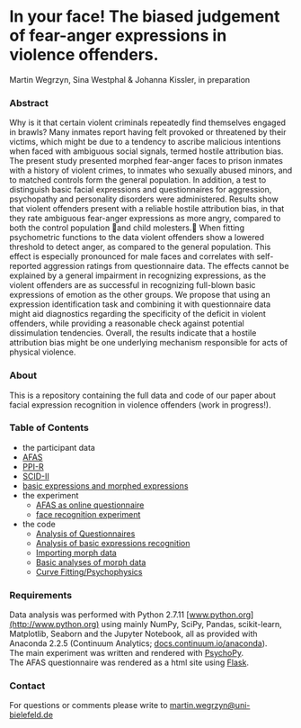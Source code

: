 # In your face! The biased judgement of fear-anger expressions in violence offenders.

Martin Wegrzyn, Sina Westphal & Johanna Kissler,
in preparation

### Abstract


Why is it that certain violent criminals repeatedly find themselves engaged in brawls? Many inmates report having felt provoked or threatened by their victims, which might be due to a tendency to ascribe malicious intentions when faced with ambiguous social signals, termed hostile attribution bias.
The present study presented morphed fear-anger faces to prison inmates with a history of violent crimes, to inmates who sexually abused minors, and to matched controls form the general population. In addition, a test to distinguish basic facial expressions and questionnaires for aggression, psychopathy and personality disorders were administered.
Results show that violent offenders present with a reliable hostile attribution bias, in that they rate ambiguous fear-anger expressions as more angry, compared to both the control population and child molesters. When fitting psychometric functions to the data violent offenders show a lowered threshold to detect anger, as compared to the general population.  This effect is especially pronounced for male faces and correlates with self-reported aggression ratings from questionnaire data. The effects cannot be explained by a general impairment in recognizing expressions, as the violent offenders are as successful in recognizing full-blown basic expressions of emotion as the other groups.
We propose that using an expression identification task and combining it with questionnaire data might aid diagnostics regarding the specificity of the deficit in violent offenders, while providing a reasonable check against potential dissimulation tendencies. Overall, the results indicate that a hostile attribution bias might be one underlying mechanism responsible for acts of physical violence.

### About

This is a repository containing the full data and code of our paper about facial expression recognition in violence offenders (work in progress!).  

### Table of Contents

- the participant data
 - [AFAS](experiment/quest/app/static/logfiles)
 - [PPI-R](experiment/ppi_r.csv)
 - [SCID-II](experiment/scid_ii.csv)
 - [basic expressions and morphed expressions](experiment/data)
- the experiment
  - [AFAS as online questionnaire](experiment/quest)
  - [face recognition experiment](experiment/emoFaces.py)
- the code
  - [Analysis of Questionnaires](notebooks/001_questionnaires.ipynb)
  - [Analysis of basic expressions recognition](notebooks/002_basicExpressions.iypnb)
  - [Importing morph data](notebooks/003_gettingMorphData.iypnb)
  - [Basic analyses of morph data](notebooks/004_basicPlotting.ipynb)
  - [Curve Fitting/Psychophysics](notebooks/005_fittingFunctions.ipynb)

### Requirements

Data analysis was performed with Python 2.7.11 [www.python.org](http://www.python.org) using mainly NumPy, SciPy, Pandas, scikit-learn, Matplotlib, Seaborn and the Jupyter Notebook, all as provided with Anaconda 2.2.5 (Continuum Analytics; [docs.continuum.io/anaconda](http://docs.continuum.io/anaconda)).  
The main experiment was written and rendered with [PsychoPy](http://psychopy.org).  
The AFAS questionnaire was rendered as a html site using [Flask](http://flask.pocoo.org/).  

### Contact

For questions or comments please write to [martin.wegrzyn@uni-bielefeld.de](mailto:martin.wegrzyn@uni-bielefeld.de)
